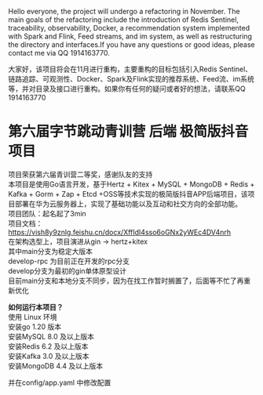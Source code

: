 Hello everyone, the project will undergo a refactoring in November. The main goals of the refactoring include the introduction of Redis Sentinel, traceability, observability, Docker, a recommendation system implemented with Spark and Flink, Feed streams, and im system, as well as restructuring the directory and interfaces.If you have any questions or good ideas, please contact me via QQ 1914163770.

大家好，该项目将会在11月进行重构，主要重构的目标包括引入Redis Sentinel、链路追踪、可观测性、Docker、Spark及Flink实现的推荐系统、Feed流、im系统等，并对目录及接口进行重构。如果你有任何的疑问或者好的想法，请联系QQ 1914163770 

# 第六届字节跳动青训营 后端 极简版抖音项目
项目荣获第六届青训营二等奖，感谢队友的支持<br>
本项目是使用Go语言开发，基于Hertz + Kitex +  MySQL + MongoDB + Redis + Kafka + Gorm + Zap + Etcd +OSS等技术实现的极简版抖音APP后端项目，该项目部署在华为云服务器上，实现了基础功能以及互动和社交方向的全部功能。<br>
项目团队：起名起了3min<br>
项目文档：https://vish8y9znlg.feishu.cn/docx/XffIdI4sso6oGNx2yWEc4DV4nrh  <br>
在架构选型上，项目演进从gin -> hertz+kitex<br>
其中main分支为稳定大版本<br>
develop-rpc 为目前正在开发的rpc分支<br>
develop分支为最初的gin单体原型设计<br>
目前main分支和本地分支不同步，因为在找工作暂时搁置了，后面等不忙了再重新优化

**如何运行本项目？** <br>
使用 Linux 环境<br>
安装go 1.20 版本<br>
安装MySQL 8.0 及以上版本<br>
安装Redis 6.2 及以上版本<br>
安装Kafka 3.0 及以上版本<br>
安装MongoDB 4.4 及以上版本<br>

并在config/app.yaml 中修改配置<br>






